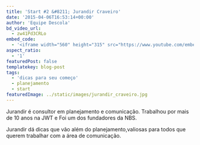 ```yaml
---
title: 'Start #2 &#8211; Jurandir Craveiro'
date: '2015-04-06T16:53:14+00:00'
author: 'Equipe Descola'
bd_video_url:
  - zw41Pd3CRLo
embed_code:
  - '<iframe width="560" height="315" src="https://www.youtube.com/embed/zw41Pd3CRLo" frameborder="0" allowfullscreen></iframe>'
aspect_ratio:
  - '1'
featuredPost: false
templatekey: blog-post
tags:
  - 'dicas para seu começo'
  - planejamento
  - start
featuredImage: ../static/images/jurandir_craveiro.jpg
---
```


Jurandir é consultor em planejamento e comunicação. Trabalhou por mais de 10 anos na JWT e Foi um dos fundadores da NBS.

Jurandir dá dicas que vão além do planejamento,valiosas para todos que querem trabalhar com a área de comunicação.
